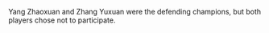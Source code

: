 Yang Zhaoxuan and Zhang Yuxuan were the defending champions, but both players chose not to participate.
